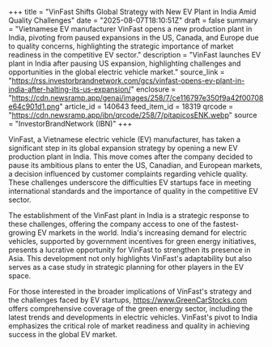 +++
title = "VinFast Shifts Global Strategy with New EV Plant in India Amid Quality Challenges"
date = "2025-08-07T18:10:51Z"
draft = false
summary = "Vietnamese EV manufacturer VinFast opens a new production plant in India, pivoting from paused expansions in the US, Canada, and Europe due to quality concerns, highlighting the strategic importance of market readiness in the competitive EV sector."
description = "VinFast launches EV plant in India after pausing US expansion, highlighting challenges and opportunities in the global electric vehicle market."
source_link = "https://rss.investorbrandnetwork.com/gcs/vinfast-opens-ev-plant-in-india-after-halting-its-us-expansion/"
enclosure = "https://cdn.newsramp.app/genai/images/258/7/ce116797e350f9a42f00708e64c901d1.png"
article_id = 140643
feed_item_id = 18319
qrcode = "https://cdn.newsramp.app/ibn/qrcode/258/7/pitapicosENK.webp"
source = "InvestorBrandNetwork (IBN)"
+++

<p>VinFast, a Vietnamese electric vehicle (EV) manufacturer, has taken a significant step in its global expansion strategy by opening a new EV production plant in India. This move comes after the company decided to pause its ambitious plans to enter the US, Canadian, and European markets, a decision influenced by customer complaints regarding vehicle quality. These challenges underscore the difficulties EV startups face in meeting international standards and the importance of quality in the competitive EV sector.</p><p>The establishment of the VinFast plant in India is a strategic response to these challenges, offering the company access to one of the fastest-growing EV markets in the world. India's increasing demand for electric vehicles, supported by government incentives for green energy initiatives, presents a lucrative opportunity for VinFast to strengthen its presence in Asia. This development not only highlights VinFast's adaptability but also serves as a case study in strategic planning for other players in the EV space.</p><p>For those interested in the broader implications of VinFast's strategy and the challenges faced by EV startups, <a href='https://www.GreenCarStocks.com' rel='nofollow' target='_blank'>https://www.GreenCarStocks.com</a> offers comprehensive coverage of the green energy sector, including the latest trends and developments in electric vehicles. VinFast's pivot to India emphasizes the critical role of market readiness and quality in achieving success in the global EV market.</p>